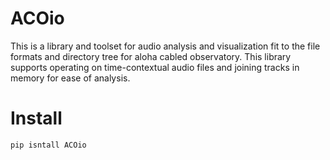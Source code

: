 # ACOio

This is a library and toolset for audio analysis and visualization fit to
the file formats and directory tree for aloha cabled observatory. This
library supports operating on time-contextual audio files and joining tracks
in memory for ease of analysis.

# Install

```
pip isntall ACOio
```

<!-- ## create the virtual environment using `virtualenv`

```
$ virtualenv venv
$ source venv/bin/activate
```

## create the virtual environment using `Anaconda`

```
conda create -n ACO python=3.6
source activate ACO

pip install --upgrade pip
```

## install the dependent libraries

```
pip install -r requirements.txt
``` -->
